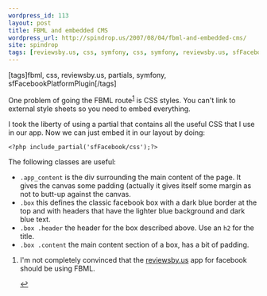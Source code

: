 ```yaml
---
wordpress_id: 113
layout: post
title: FBML and embedded CMS
wordpress_url: http://spindrop.us/2007/08/04/fbml-and-embedded-cms/
site: spindrop
tags: [reviewsby.us, css, symfony, css, symfony, reviewsby.us, sfFacebookPlatformPlugin, fbml, partials]
---
```

[tags]fbml, css, reviewsby.us, partials, symfony, sfFacebookPlatformPlugin[/tags]

One problem of going the FBML route<sup id="#fbmlcss_fnr_1">[1](#fbmlcss_fn_1)</sup> is CSS styles.  You can't link to external style sheets so you need to embed everything.

I took the liberty of using a partial that contains all the useful CSS that I use in our app.  Now we can just embed it in our layout by doing:

	<?php include_partial('sfFacebook/css');?>

The following classes are useful:

* `.app_content` is the div surrounding the main content of the page.  It gives the canvas some padding (actually it gives itself some margin as not to butt-up against the canvas.
* `.box` this defines the classic facebook box with a dark blue border at the top and with headers that have the lighter blue background and dark blue text.
* `.box .header` the header for the box described above.  Use an `h2` for the title.
* `.box .content` the main content section of a box, has a bit of padding.




<div class="footnotes">
<ol>
<li id="fbmlcss_fn_1">I'm not completely convinced that the
<a href="http://reviewsby.us/">reviewsby.us</a> app for facebook should be using FBML.

<a href="#fbmlcss_fnr_1" class="footnoteBackLink"  title="Jump back to footnote  in the text.">&#8617;</a>
</li>
</ol>
</div>
